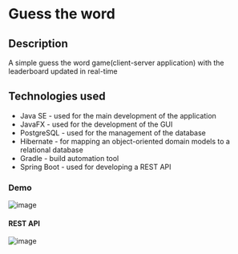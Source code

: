 # Guess the word

## Description
A simple guess the word game(client-server application) with the leaderboard updated in real-time

## Technologies used
 - Java SE - used for the main development of the application
 - JavaFX - used for the development of the GUI
 - PostgreSQL - used for the management of the database
 - Hibernate -  for mapping an object-oriented domain models to a relational database
 - Gradle - build automation tool
 - Spring Boot - used for developing a REST API


### Demo
![image](https://user-images.githubusercontent.com/35407512/189686754-a1a12311-3360-4a22-9da1-dda43891e637.png)
#### REST API
![image](https://user-images.githubusercontent.com/35407512/189717169-815569d5-6aca-4d3c-b581-899e617c225c.png)

